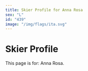 ```yaml
---
title: Skier Profile for Anna Rosa
sex: "L"
id: "439"
image: "/img/flags/ita.svg" 
---
```


# Skier Profile

This page is for: Anna Rosa.
    